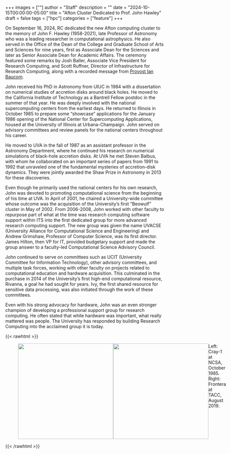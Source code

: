 ﻿+++ 
images = [""]
author = "Staff"
description = ""
date = "2024-10-15T00:00:00-05:00"
title = "Afton Cluster Dedicated to Prof. John Hawley"
draft = false
tags = ["hpc"]
categories = ["feature"]
+++

<p class="lead">
On September 16, 2024, RC dedicated the new Afton computing cluster to the memory of John F. Hawley (1958-2021), late Professor of Astronomy who was a leading researcher in computational astrophysics.  He also served in the Office of the Dean of the College and Graduate School of Arts and Sciences for nine years, first as Associate Dean for the Sciences and later as Senior Associate Dean for Academic Affairs.   The ceremony featured some remarks by Josh Baller, Associate Vice President for Research Computing, and Scott Ruffner, Director of Infrastructure for Research Computing, along with a recorded message from <a href=https://vimeo.com/1008970884/2e6b20358b>Provost Ian Baucom</a>.
</p>
 
John received his PhD in Astronomy from UIUC in 1984 with a dissertation on numerical studies of accretion disks around black holes. He moved to the California Institute of Technology as a Bantrell Fellow postdoc in the summer of that year.  He was deeply involved with the national supercomputing centers from the earliest days.  He returned to Illinois in October 1985 to prepare some “showcase” applications for the January 1986 opening of the National Center for Supercomputing Applications, housed at the University of Illinois at Urbana-Champaign.  John served on advisory committees and review panels for the national centers throughout his career.

He moved to UVA in the fall of 1987 as an assistant professor in the Astronomy Department, where he continued his research on numerical simulations of black-hole accretion disks.  At UVA he met Steven Balbus, with whom he collaborated on an important series of papers from 1991 to 1992 that unraveled one of the fundamental mysteries of accretion-disk dynamics.  They were jointly awarded the Shaw Prize in Astronomy in 2013 for these discoveries. 

Even though he primarily used the national centers for his own research, John was devoted to promoting computational science from the beginning of his time at UVA. In April of 2001, he chaired a University-wide committee whose outcome was the acquisition of the University’s first “Beowulf” cluster in May of 2002. From 2006-2008, John worked with other faculty to repurpose part of what at the time was research computing software support within ITS into the first dedicated group for more advanced research computing support.  The new group was given the name UVACSE (University Alliance for Computational Science and Engineering) and Andrew Grimshaw, Professor of Computer Science, was its first director.  James Hilton, then VP for IT, provided budgetary support and made the group answer to a faculty-led Computational Science Advisory Council.  

John continued to serve on committees such as UCIT (University Committee for Information Technology), other advisory committees, and multiple task forces, working with other faculty on projects related to computational education and hardware acquisition.  This culminated in the purchase in 2014 of the University’s first high-end computational resource, Rivanna, a goal he had sought for years.   Ivy, the first shared resource for sensitive data processing, was also initiated through the work of these committees.

Even with his strong advocacy for hardware, John was an even stronger champion of developing a professional support group for research computing.  He often stated that while hardware was important, what really mattered was people.  The University has responded by building Research Computing into the acclaimed group it is today.

{{< rawhtml >}}
<figure class="half" style="display:flex">
    <img style="width:300px" "height:200px" src="/images/NCSA_1985.jpg">
    <img style="width:300px" "height:200px" src="/images/TACC_2019.jpg">
    <figcaption>Left: Cray-1 at NCSA, October 1985. Right: Frontera at TACC, August 2019.</figcaption>
</figure>
{{< /rawhtml >}}

